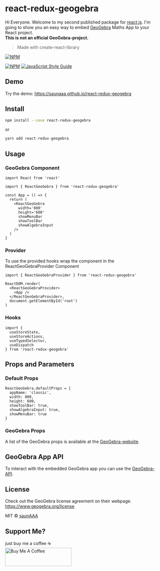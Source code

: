 # react-redux-geogebra

Hi Everyone. Welcome to my second published package for [react.js](https://reactjs.org/).
I'm going to show you an easy way to embed [GeoGebra](https://www.geogebra.org/) Maths App to your React project.<br />
**This is not an official GeoGebra-project.**

> Made with create-react-library

[![NPM](https://nodei.co/npm/react-redux-geogebra.png?compact=true)](https://nodei.co/npm/react-redux-geogebra/)

[![NPM](https://img.shields.io/npm/v/react-redux-geogebra.svg)](https://www.npmjs.com/package/react-redux-geogebra) [![JavaScript Style Guide](https://img.shields.io/badge/code_style-standard-brightgreen.svg)](https://standardjs.com)

## Demo

Try the demo: https://saunaaa.github.io/react-redux-geogebra

## Install

```bash
npm install --save react-redux-geogebra
```

or

```bash
yarn add react-redux-geogebra
```

## Usage

### GeoGebra Component

```tsx
import React from 'react'

import { ReactGeoGebra } from 'react-redux-geogebra'

const App = () => {
  return (
    <ReactGeoGebra
      width='800'
      height='600'
      showMenuBar
      showToolBar
      showAlgebraInput
    />
  )
}
```

### Provider

To use the provided hooks wrap the component in the ReactGeoGebraProvider Component

```tsx
import { ReactGeoGebraProvider } from 'react-redux-geogebra'

ReactDOM.render(
  <ReactGeoGebraProvider>
    <App />
  </ReactGeoGebraProvider>,
  document.getElementById('root')
)
```

### Hooks

```tsx
import {
  useStoreState,
  useStoreActions,
  useTypedSelector,
  useDispatch
} from 'react-redux-geogebra'
```

## Props and Parameters

### Default Props

```tsx
ReactGeoGebra.defaultProps = {
  appName: 'classic',
  width: 800,
  height: 600,
  showToolBar: true,
  showAlgebraInput: true,
  showMenuBar: true
}
```

### GeoGebra Props

A list of the GeoGebra props is available at the [GeoGebra-website](https://wiki.geogebra.org/en/Reference:GeoGebra_App_Parameters).

## GeoGebra App API

To interact with the embedded GeoGebra app you can use the [GeoGebra-API](https://wiki.geogebra.org/en/Reference:GeoGebra_Apps_API).

## License

Check out the GeoGebra license agreement on their webpage. <br>
https://www.geogebra.org/license

MIT © [saunAAA](https://github.com/saunAAA)

## Support Me?

just buy me a coffee ☕️ <br>
<a href="https://www.buymeacoffee.com/saunaaa" target="_blank"><img src="https://cdn.buymeacoffee.com/buttons/v2/default-yellow.png" alt="Buy Me A Coffee" style="height: 60px !important;width: 217px !important;" ></a>
